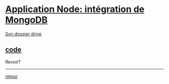 # [Application Node: intégration de MongoDB](lien)


[Son dossier drive]()


## [code]()





Revoir?

---
[retour](2022-12-15/Cours13.md)
